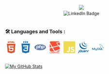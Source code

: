 <!-- - 👋 Hi, I’m Kevin Sipahutar
- 👀 I’m interested in programming
- 🌱 I’m currently learning JavaScript
- 💞️ I’m looking to collaborate on ...
- 📫 How to reach me 
      💌 kevinsipahutar220604@gmail.com -->
      
<div id="header" align="center">
  <img src="https://media.giphy.com/media/M9gbBd9nbDrOTu1Mqx/giphy.gif" width="100"/>
</div>
      
<center>
      <div id="badges" align="center>
            <center>
              <a href="https://www.linkedin.com/in/kevin-sipahutar-b65381220/" align="center">
                <img src="https://img.shields.io/badge/LinkedIn-blue?style=for-the-badge&logo=linkedin&logoColor=white" alt="LinkedIn Badge"/>
              </a>
            </center>
      </div>
</center>

<img src="https://komarev.com/ghpvc/?username=vinss-droid&style=flat-square&color=blue" alt=""/>
                                                                                              
### :hammer_and_wrench: Languages and Tools :
                                                                                                                                      
<div>
<!--   <img src="https://github.com/devicons/devicon/blob/master/icons/java/java-original-wordmark.svg" title="Java" alt="Java" width="40" height="40"/>&nbsp; -->
  <img src="https://github.com/devicons/devicon/blob/master/icons/html5/html5-plain-wordmark.svg" title="HTML" alt="HTML" width="40" height="40"/>&nbsp;
  <img src="https://github.com/devicons/devicon/blob/master/icons/css3/css3-plain-wordmark.svg" title="CSS" alt="CSS" width="40" height="40"/>&nbsp;
  <img src="https://github.com/devicons/devicon/blob/master/icons/php/php-plain.svg" title="PHP" alt="PHP" width="40" height="40"/>&nbsp;
  <img src="https://github.com/devicons/devicon/blob/master/icons/laravel/laravel-plain-wordmark.svg" title="LARAVEL" alt="LARAVEL" width="40" height="40"/>&nbsp;
  <img src="https://github.com/devicons/devicon/blob/master/icons/javascript/javascript-plain.svg" title="JAVASCRIPT" alt="JAVASCRIPT " width="40" height="40"/>&nbsp;
  <img src="https://github.com/devicons/devicon/blob/master/icons/jquery/jquery-plain-wordmark.svg" title="JQUERY" alt="JQUERY" width="40" height="40"/>&nbsp;
  <img src="https://github.com/devicons/devicon/blob/master/icons/mysql/mysql-plain-wordmark.svg"  title="MYSQL" alt="MYSQL" width="40" height="40"/>&nbsp;
</div> <br>

[![My GitHub Stats](https://github-readme-stats.vercel.app/api/?username=vinss-droid&count_private=true&theme=aura&showicons=true)]()
<!-- [![My GitHub Language Stats](https://github-readme-stats.vercel.app/api/top-langs/?username=vinss-droid&langs_count=5&theme=tokyonight)]() -->


<!---
vinss-droid/vinss-droid is a ✨ special ✨ repository because its `README.md` (this file) appears on your GitHub profile.
You can click the Preview link to take a look at your changes.
--->
